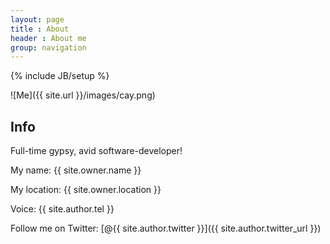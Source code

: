 ```yaml
---
layout: page
title : About
header : About me
group: navigation
---
```

{% include JB/setup %}

![Me]({{ site.url }}/images/cay.png)

## Info

Full-time gypsy, avid software-developer!

My name: {{ site.owner.name }}

My location: {{ site.owner.location }}

Voice: {{ site.author.tel }}

Follow me on Twitter: [@{{ site.author.twitter }}]({{ site.author.twitter_url }})
    